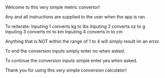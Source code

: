 Welcome to this very simple metric convertor! 

Any and all instructions are supplied to the user when the app is ran. 

To reiterate: 
Inputing 1 converts kg to lbs 
Inputing 2 converts oz to g 
Inputing 3 converts mi to km
Inputing 4 converts in to cm

Anything that is NOT within the range of 1 to 4 will simply result im an error.

To end the conversion inputs simply enter no when asked.

To continue the conversion inputs simple enter yes when asked.

Thank you for using this very simple conversion calculator!
